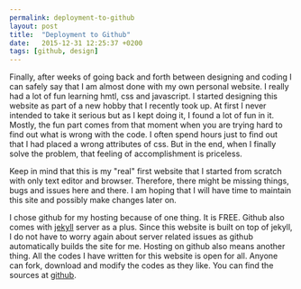 ```yaml
---
permalink: deployment-to-github
layout: post
title:  "Deployment to Github"
date:   2015-12-31 12:25:37 +0200
tags: [github, design]
---
```

Finally, after weeks of going back and forth between designing and coding I can safely say that I am almost done with my own personal website. I really had a lot of fun learning hmtl, css and javascript. I started designing this website as part of a new hobby that I recently took up. At first I never intended to take it serious but as I kept doing it, I found a lot of fun in it. Mostly, the fun part comes from that moment when you are trying hard to find out what is wrong with the code. I often spend hours just to find out that I had placed a wrong attributes of css. But in the end, when I finally solve the problem, that feeling of accomplishment is priceless.

Keep in mind that this is my "real" first website that I started from scratch with only text editor and browser. Therefore, there might be missing things, bugs and issues here and there. I am hoping that I will have time to maintain this site and possibly make changes later on.

I chose github for my hosting because of one thing. It is FREE. Github also comes with [jekyll](http://jekyllrb.com "jekyll") server as a plus. Since this website is built on top of jekyll, I do not have to worry again about server related issues as github automatically builds the site for me. Hosting on github also means another thing. All the codes I have written for this website is open for all. Anyone can fork, download and modify the codes as they like. You can find the sources at [github](http://github.com/whadibrata "sources").
